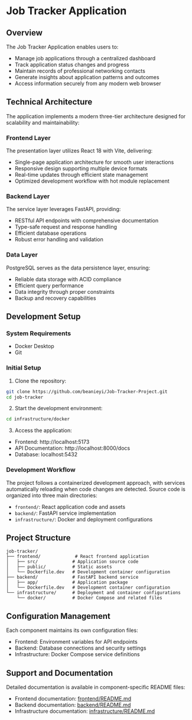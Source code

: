 # Job Tracker Application

## Overview

The Job Tracker Application enables users to:

- Manage job applications through a centralized dashboard
- Track application status changes and progress
- Maintain records of professional networking contacts
- Generate insights about application patterns and outcomes
- Access information securely from any modern web browser

## Technical Architecture

The application implements a modern three-tier architecture designed for scalability and maintainability:

### Frontend Layer

The presentation layer utilizes React 18 with Vite, delivering:

- Single-page application architecture for smooth user interactions
- Responsive design supporting multiple device formats
- Real-time updates through efficient state management
- Optimized development workflow with hot module replacement

### Backend Layer

The service layer leverages FastAPI, providing:

- RESTful API endpoints with comprehensive documentation
- Type-safe request and response handling
- Efficient database operations
- Robust error handling and validation

### Data Layer

PostgreSQL serves as the data persistence layer, ensuring:

- Reliable data storage with ACID compliance
- Efficient query performance
- Data integrity through proper constraints
- Backup and recovery capabilities

## Development Setup

### System Requirements

- Docker Desktop
- Git

### Initial Setup

1. Clone the repository:

```bash
git clone https://github.com/beanieyi/Job-Tracker-Project.git
cd job-tracker
```

2. Start the development environment:

```bash
cd infrastructure/docker
````

3. Access the application:

- Frontend: http://localhost:5173
- API Documentation: http://localhost:8000/docs
- Database: localhost:5432

### Development Workflow

The project follows a containerized development approach, with services automatically reloading when code changes are detected. Source code is organized into three main directories:

- `frontend/`: React application code and assets
- `backend/`: FastAPI service implementation
- `infrastructure/`: Docker and deployment configurations

## Project Structure

```
job-tracker/
├── frontend/             # React frontend application
│   ├── src/             # Application source code
│   ├── public/          # Static assets
│   └── Dockerfile.dev   # Development container configuration
├── backend/             # FastAPI backend service
│   ├── app/             # Application package
│   └── Dockerfile.dev   # Development container configuration
└── infrastructure/      # Deployment and container configurations
    └── docker/          # Docker Compose and related files
```

## Configuration Management

Each component maintains its own configuration files:

- Frontend: Environment variables for API endpoints
- Backend: Database connections and security settings
- Infrastructure: Docker Compose service definitions

## Support and Documentation

Detailed documentation is available in component-specific README files:

- Frontend documentation: [frontend/README.md](frontend/README.md)
- Backend documentation: [backend/README.md](backend/README.md)
- Infrastructure documentation: [infrastructure/README.md](infrastructure/README.md)
